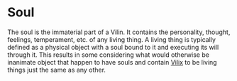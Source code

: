 # Soul

The soul is the immaterial part of a Vilin. It contains the personality,
thought, feelings, temperament, etc. of any living thing. A living thing is
typically defined as a physical object with a soul bound to it and executing
its will through it. This results in some considering what would otherwise be
inanimate object that happen to have souls and contain [Vilix](vilix.md) to be
living things just the same as any other.


